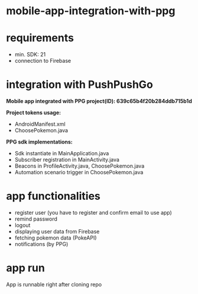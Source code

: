 # mobile-app-integration-with-ppg


# requirements
* min. SDK: 21
* connection to Firebase


# integration with PushPushGo
**Mobile app integrated with PPG project(ID): 639c65b4f20b284ddb715b1d**

**Project tokens usage:**
* AndroidManifest.xml
* ChoosePokemon.java

**PPG sdk implementations:**
* Sdk instantiate in MainApplication.java
* Subscriber registration in MainActivity.java
* Beacons in ProfileActivity.java, ChoosePokemon.java
* Automation scenario trigger in ChoosePokemon.java


# app functionalities
* register user (you have to register and confirm email to use app)
* remind password
* logout
* displaying user data from Firebase
* fetching pokemon data (PokeAPI)
* notifications (by PPG)


# app run
App is runnable right after cloning repo

